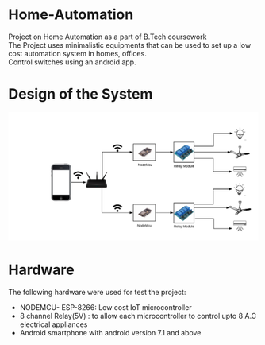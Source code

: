 # Home-Automation
Project on Home Automation as a part of B.Tech coursework<br>
The Project uses minimalistic  equipments that can be used to set up a low cost automation system in homes, offices.<br>
Control switches using an android app.
# Design of the System
![Alt](https://github.com/BalrajGupta/Home-Automation/blob/master/block%20diagram.png)
# Hardware 
The following hardware were used for test the project:
- NODEMCU- ESP-8266:  Low cost IoT microcontroller
- 8 channel Relay(5V) : to allow each microcontroller to control upto 8 A.C electrical appliances
- Android smartphone with android version 7.1 and above
